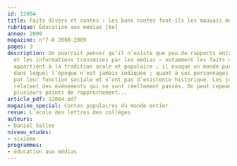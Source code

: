 ```yaml
---
id: 12004
title: Faits divers et contes : les bons contes font-ils les mauvais médias ?
rubrique: Éducation aux médias [6e]
annee: 2009
magazine: n°7-8 2008-2009
pages: 3
description: On pourrait penser qu’il n’existe que peu de rapports entre les contes
  et les informations transmises par les médias – notamment les faits divers. Le conte
  appartient à la tradition orale et populaire ; il évoque un monde purement imaginaire
  dans lequel l’époque n’est jamais indiquée ; quant à ses personnages, ils sont décrits
  par leur fonction sociale et n’ont pas d’existence historique. Les journaux, eux,
  relatent des événements qui se sont réellement passés. On peut cependant leur trouver
  plusieurs points de rapprochement...
article_pdf: 12004.pdf
magazine_special: Contes populaires du monde entier
revue: L’école des lettres des collèges
auteurs:
- Daniel Salles
niveau_etudes:
- sixième
programmes:
- éducation aux médias
---
```

